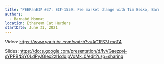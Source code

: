 ```yaml
---
title: "PEEPanEIP #37: EIP-1559: Fee market change with Tim Beiko, Barnabé Monnot, Micah Zoltu"
authors:
  - Barnabé Monnot
location: Ethereum Cat Herders
startDate: June 21, 2021
---
```


Video: <https://www.youtube.com/watch?v=AC1FS3LmoT4>

Slides: <https://docs.google.com/presentation/d/1vVGaezpoj-sYPPBNSY0LdPyJGIex2zl1cdgipVoMkL0/edit?usp=sharing>
